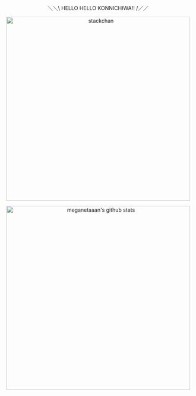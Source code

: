 <p align="center">＼＼\ HELLO HELLO KONNICHIWA!! /／／</p>

<p align="center">
  <a href="https://github.com/meganetaaan/stack-chan">
    <img width="495px" alt="stackchan" src="https://github.com/meganetaaan/stack-chan/blob/main/docs/images/stackchan.gif"/>
  </a>
</p>

<p align="center">
  <a href="https://github.com/meganetaaan/meganetaaan">
    <img width="495px" alt="meganetaaan's github stats" src="https://github-readme-stats.vercel.app/api?username=meganetaaan&show_icons=true&count_private=true"/>
  </a>
</p>
